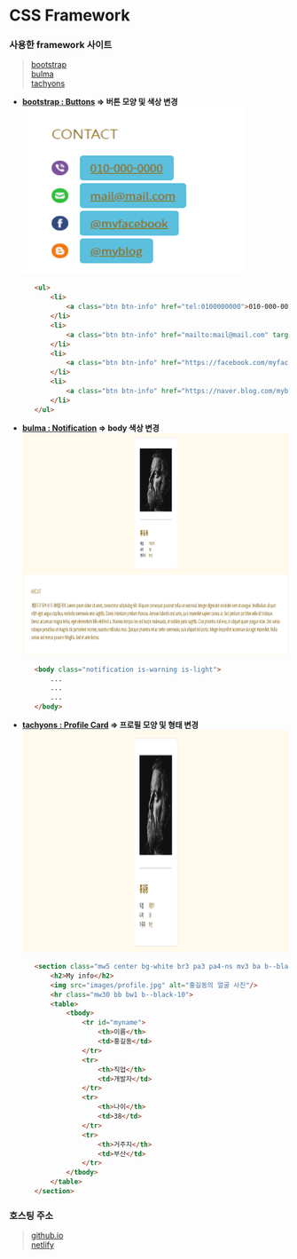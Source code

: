 # CSS Framework

### 사용한 framework 사이트
>[bootstrap](https://www.w3schools.com/bootstrap/bootstrap_ref_all_classes.asp)   
>[bulma](https://bulma.io/)   
>[tachyons](http://tachyons.io/)

 * **[bootstrap : Buttons](https://www.w3schools.com/bootstrap/tryit.asp?filename=trybs_button_styles&stacked=h) => 버튼 모양 및 색상 변경**   
 <img src="./pic/bootstrap.png" width="400px" height="300px" title="px(픽셀) 크기 설정" alt="bootstrap"></img>
     ```html
        <ul>
            <li>
                <a class="btn btn-info" href="tel:0100000000">010-000-0000</a>
            </li>
            <li>
                <a class="btn btn-info" href="mailto:mail@mail.com" target="_blank">mail@mail.com</a>
            </li>
            <li>
                <a class="btn btn-info" href="https://facebook.com/myfacebook" target="_blank">@myfacebook</a>
            </li>
            <li>
                <a class="btn btn-info" href="https://naver.blog.com/myblog" target="_blank">@myblog</a>
            </li>
        </ul>
    ```
 * **[bulma : Notification](https://bulma.io/documentation/elements/notification/) => body 색상 변경**   
 <img src="./pic/bulma.png" width="1000px" height="400px" title="px(픽셀) 크기 설정" alt="bulma"></img>
    ```html
       <body class="notification is-warning is-light">
           ...
           ...
           ...
       </body>
    ```
 
 * **[tachyons : Profile Card](http://tachyons.io/components/cards/profile-card/index.html) => 프로필 모양 및 형태 변경**   
 <img src="./pic/tachyons.png" width="1000px" height="400px" title="px(픽셀) 크기 설정" alt="tachyons"></img>
     ```html
        <section class="mw5 center bg-white br3 pa3 pa4-ns mv3 ba b--black-10" id="my_info">
            <h2>My info</h2>
            <img src="images/profile.jpg" alt="홍길동의 얼굴 사진"/>
            <hr class="mw30 bb bw1 b--black-10">
            <table>
                <tbody>
                    <tr id="myname">
                        <th>이름</th>
                        <td>홍길동</td>
                    </tr>
                    <tr>
                        <th>직업</th>
                        <td>개발자</td>
                    </tr>
                    <tr>
                        <th>나이</th>
                        <td>38</td>
                    </tr>
                    <tr>
                        <th>거주지</th>
                        <td>부산</td>
                    </tr>
                </tbody>
            </table>
        </section>
     ```

### 호스팅 주소
> [github.io](https://seong2517.github.io/Game_Programming/)   
> [netlify](https://stalwart-bublanina-454900.netlify.app)
